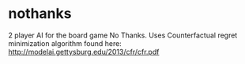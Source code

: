 # nothanks
2 player AI for the board game No Thanks. Uses Counterfactual regret minimization algorithm found here: http://modelai.gettysburg.edu/2013/cfr/cfr.pdf

